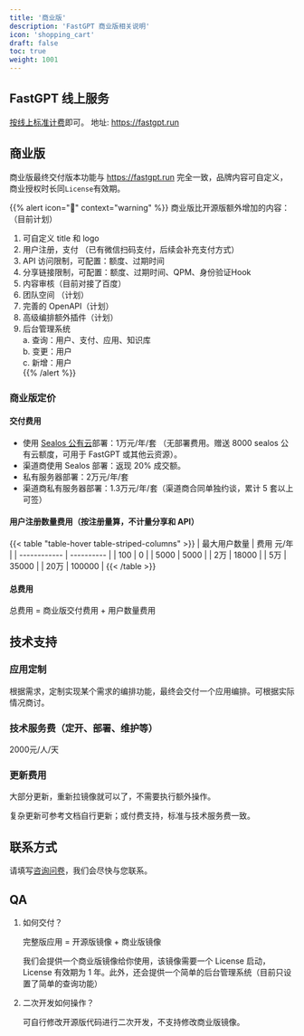 ```yaml
---
title: '商业版'
description: 'FastGPT 商业版相关说明'
icon: 'shopping_cart'
draft: false
toc: true
weight: 1001
---
```


## FastGPT 线上服务

[按线上标准计费](/docs/pricing)即可。 地址: https://fastgpt.run

## 商业版

商业版最终交付版本功能与 https://fastgpt.run 完全一致，品牌内容可自定义，商业授权时长同`License`有效期。

{{% alert icon="🤖" context="warning" %}}
商业版比开源版额外增加的内容：（目前计划）

1. 可自定义 title 和 logo
2. 用户注册，支付 （已有微信扫码支付，后续会补充支付方式）
3. API 访问限制，可配置：额度、过期时间
4. 分享链接限制，可配置：额度、过期时间、QPM、身份验证Hook
5. 内容审核（目前对接了百度）
6. 团队空间 （计划）
7. 完善的 OpenAPI（计划）
8. 高级编排额外插件（计划）
9. 后台管理系统   
  a. 查询：用户、支付、应用、知识库  
  b. 变更：用户  
  c. 新增：用户  
{{% /alert %}}

### 商业版定价

#### 交付费用

+ 使用 [Sealos 公有云](https://sealos.io)部署：1万元/年/套 （无部署费用。赠送 8000 sealos 公有云额度，可用于 FastGPT 或其他云资源）。
+ 渠道商使用 Sealos 部署：返现 20% 成交额。
+ 私有服务器部署：2万元/年/套
+ 渠道商私有服务器部署：1.3万元/年/套（渠道商合同单独约谈，累计 5 套以上可签）

#### 用户注册数量费用（按注册量算，不计量分享和 API）

{{< table "table-hover table-striped-columns" >}}
| 最大用户数量 | 费用 元/年 |
| ------------ | ---------- |
| 100          | 0          |
| 5000         | 5000       |
| 2万          | 18000      |
| 5万          | 35000      |
| 20万         | 100000     |
{{< /table >}}

#### 总费用

总费用 = 商业版交付费用 + 用户数量费用

## 技术支持

### 应用定制

根据需求，定制实现某个需求的编排功能，最终会交付一个应用编排。可根据实际情况商讨。

### 技术服务费（定开、部署、维护等）

2000元/人/天

### 更新费用

大部分更新，重新拉镜像就可以了，不需要执行额外操作。

复杂更新可参考文档自行更新；或付费支持，标准与技术服务费一致。

## 联系方式

请填写[咨询问卷](https://fael3z0zfze.feishu.cn/share/base/form/shrcnRxj3utrzjywsom96Px4sud)，我们会尽快与您联系。

## QA

1. 如何交付？
   
   完整版应用 = 开源版镜像 + 商业版镜像

   我们会提供一个商业版镜像给你使用，该镜像需要一个 License 启动，License 有效期为 1 年。此外，还会提供一个简单的后台管理系统（目前只设置了简单的查询功能）

2. 二次开发如何操作？
   
   可自行修改开源版代码进行二次开发，不支持修改商业版镜像。